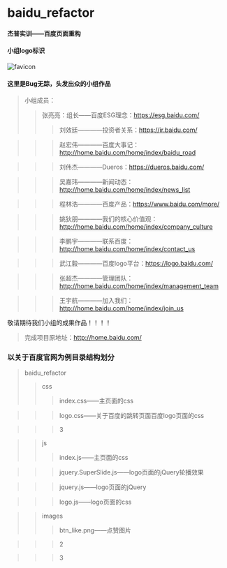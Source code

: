 # baidu_refactor
#### 杰普实训——百度页面重构
#### 小组logo标识
![favicon](https://user-images.githubusercontent.com/64067593/124287063-2d77f600-db82-11eb-9296-a457c0cc7d77.jpg)
#### 这里是Bug无踪，头发出众的小组作品
> 小组成员：
>> 张亮亮：组长——百度ESG理念：https://esg.baidu.com/
>>> 刘效廷————投资者关系：https://ir.baidu.com/

>>> 赵宏伟————百度大事记：http://home.baidu.com/home/index/baidu_road

>>> 刘伟杰————Dueros：https://dueros.baidu.com/

>>> 吴嘉玮————新闻动态：http://home.baidu.com/home/index/news_list

>>> 程林浩————百度产品：https://www.baidu.com/more/

>>> 姚狄朋————我们的核心价值观：http://home.baidu.com/home/index/company_culture

>>> 李鹏宇————联系百度：http://home.baidu.com/home/index/contact_us

>>> 武江毅————百度logo平台：https://logo.baidu.com/

>>> 张超杰————管理团队：http://home.baidu.com/home/index/management_team

>>> 王宇航————加入我们：http://home.baidu.com/home/index/join_us









敬请期待我们小组的成果作品！！！！
>完成项目原地址：http://home.baidu.com/
### 以关于百度官网为例目录结构划分
> baidu_refactor
>> css
>>> index.css——主页面的css

>>> logo.css——关于百度的跳转页面百度logo页面的css

>>> 3

>>js
>>> index.js——主页面的css

>>> jquery.SuperSlide.js——logo页面的jQuery轮播效果

>>> jquery.js——logo页面的jQuery

>>>logo.js——logo页面的css

>>images
>>> btn_like.png——点赞图片

>>> 2

>>> 3

